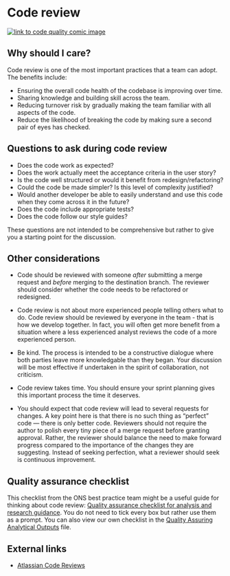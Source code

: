 # Code review

[![link to code quality comic image](https://imgs.xkcd.com/comics/code_quality.png)](https://imgs.xkcd.com/comics/code_quality.png)

## Why should I care?

Code review is one of the most important practices that a team can adopt. The benefits include:

- Ensuring the overall code health of the codebase is improving over time.
- Sharing knowledge and building skill across the team.
- Reducing turnover risk by gradually making the team familiar with all aspects of the code.
- Reduce the likelihood of breaking the code by making sure a second pair of eyes has checked.

## Questions to ask during code review

- Does the code work as expected?
- Does the work actually meet the acceptance criteria in the user story?
- Is the code well structured or would it benefit from redesign/refactoring?
- Could the code be made simpler? Is this level of complexity justified?
- Would another developer be able to easily understand and use this code when they come across it in the future?
- Does the code include appropriate tests?
- Does the code follow our style guides?

These questions are not intended to be comprehensive but rather to give you a starting point for the discussion.

## Other considerations

- Code should be reviewed with someone _after_ submitting a merge request and _before_ merging to the destination branch. The reviewer should consider whether the code needs to be refactored or redesigned.

- Code review is not about more experienced people telling others what to do. Code review should be
  reviewed by everyone in the team - that is how we develop together. In fact, you will often get
  more benefit from a situation where a less experienced analyst reviews the code of a more experienced
  person.

- Be kind. The process is intended to be a constructive dialogue where both parties leave more knowledgable than they began. Your discussion will be most effective if undertaken in the spirit of collaboration, not criticism.

- Code review takes time. You should ensure your sprint planning gives this important process the time it deserves.

- You should expect that code review will lead to several requests for changes. A key point here is that there is no such thing as “perfect” code — there is only better code. Reviewers should not require the author to polish every tiny piece of a merge request before granting approval. Rather, the reviewer should balance the need to make forward progress compared to the importance of the changes they are suggesting. Instead of seeking perfection, what a reviewer should seek is continuous improvement.

## Quality assurance checklist

This checklist from the ONS best practice team might be a useful guide for thinking about code review: [Quality assurance checklist for analysis and research guidance](https://best-practice-and-impact.github.io/qa-of-code-guidance/intro.html). You do not need to tick every box but rather use them as a prompt.
You can also view our own checklist in the [Quality Assuring Analytical Outputs][1] file.

## External links

- [Atlassian Code Reviews](https://www.atlassian.com/agile/software-development/code-reviews)

[1]: ./quality-assuring-analytical-outputs.md
